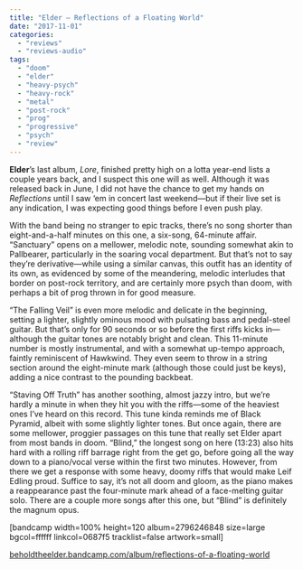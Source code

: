```yaml
---
title: "Elder – Reflections of a Floating World"
date: "2017-11-01"
categories: 
  - "reviews"
  - "reviews-audio"
tags: 
  - "doom"
  - "elder"
  - "heavy-psych"
  - "heavy-rock"
  - "metal"
  - "post-rock"
  - "prog"
  - "progressive"
  - "psych"
  - "review"
---
```


**Elder**’s last album, _Lore_, finished pretty high on a lotta year-end lists a couple years back, and I suspect this one will as well. Although it was released back in June, I did not have the chance to get my hands on _Reflections_ until I saw ‘em in concert last weekend—but if their live set is any indication, I was expecting good things before I even push play.

With the band being no stranger to epic tracks, there’s no song shorter than eight-and-a-half minutes on this one, a six-song, 64-minute affair. “Sanctuary” opens on a mellower, melodic note, sounding somewhat akin to Pallbearer, particularly in the soaring vocal department. But that’s not to say they’re derivative—while using a similar canvas, this outfit has an identity of its own, as evidenced by some of the meandering, melodic interludes that border on post-rock territory, and are certainly more psych than doom, with perhaps a bit of prog thrown in for good measure.

“The Falling Veil” is even more melodic and delicate in the beginning, setting a lighter, slightly ominous mood with pulsating bass and pedal-steel guitar. But that’s only for 90 seconds or so before the first riffs kicks in—although the guitar tones are notably bright and clean. This 11-minute number is mostly instrumental, and with a somewhat up-tempo approach, faintly reminiscent of Hawkwind. They even seem to throw in a string section around the eight-minute mark (although those could just be keys), adding a nice contrast to the pounding backbeat.

“Staving Off Truth” has another soothing, almost jazzy intro, but we’re hardly a minute in when they hit you with the riffs—some of the heaviest ones I’ve heard on this record. This tune kinda reminds me of Black Pyramid, albeit with some slightly lighter tones. But once again, there are some mellower, proggier passages on this tune that really set Elder apart from most bands in doom. “Blind,” the longest song on here (13:23) also hits hard with a rolling riff barrage right from the get go, before going all the way down to a piano/vocal verse within the first two minutes. However, from there we get a response with some heavy, doomy riffs that would make Leif Edling proud. Suffice to say, it’s not all doom and gloom, as the piano makes a reappearance past the four-minute mark ahead of a face-melting guitar solo. There are a couple more songs after this one, but “Blind” is definitely the magnum opus.

\[bandcamp width=100% height=120 album=2796246848 size=large bgcol=ffffff linkcol=0687f5 tracklist=false artwork=small\]

[beholdtheelder.bandcamp.com/album/reflections-of-a-floating-world](https://beholdtheelder.bandcamp.com/album/reflections-of-a-floating-world)
